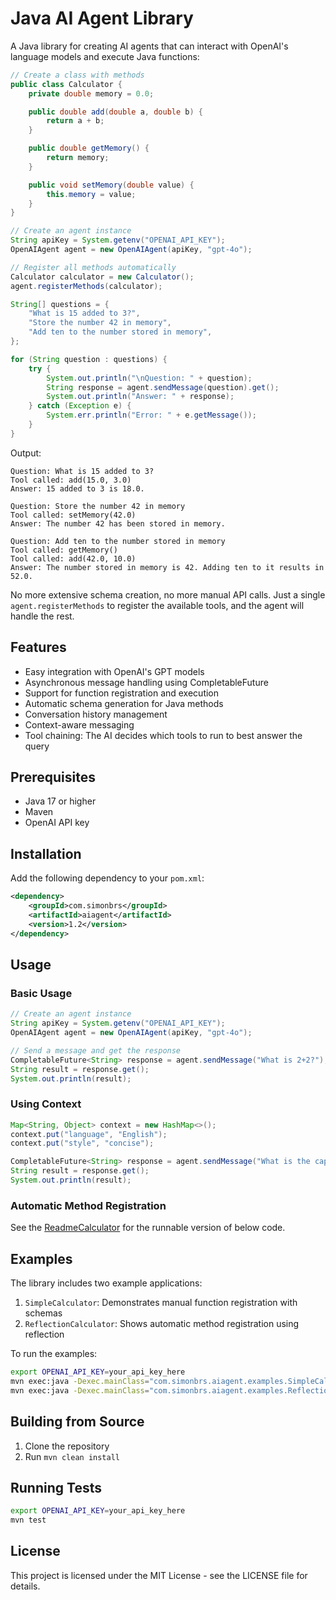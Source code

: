 # Java AI Agent Library

A Java library for creating AI agents that can interact with OpenAI's language models and execute Java functions:

```java
// Create a class with methods
public class Calculator {
    private double memory = 0.0;

    public double add(double a, double b) {
        return a + b;
    }

    public double getMemory() {
        return memory;
    }

    public void setMemory(double value) {
        this.memory = value;
    }
}

// Create an agent instance
String apiKey = System.getenv("OPENAI_API_KEY");
OpenAIAgent agent = new OpenAIAgent(apiKey, "gpt-4o");

// Register all methods automatically
Calculator calculator = new Calculator();
agent.registerMethods(calculator);

String[] questions = {
    "What is 15 added to 3?",
    "Store the number 42 in memory",
    "Add ten to the number stored in memory",
};

for (String question : questions) {
    try {
        System.out.println("\nQuestion: " + question);
        String response = agent.sendMessage(question).get();
        System.out.println("Answer: " + response);
    } catch (Exception e) {
        System.err.println("Error: " + e.getMessage());
    }
}
```

Output:
```
Question: What is 15 added to 3?
Tool called: add(15.0, 3.0)
Answer: 15 added to 3 is 18.0.

Question: Store the number 42 in memory
Tool called: setMemory(42.0)
Answer: The number 42 has been stored in memory.

Question: Add ten to the number stored in memory
Tool called: getMemory()
Tool called: add(42.0, 10.0)
Answer: The number stored in memory is 42. Adding ten to it results in 52.0.
```

No more extensive schema creation, no more manual API calls. Just a single `agent.registerMethods` to register the available tools, and the agent will handle the rest.

## Features

- Easy integration with OpenAI's GPT models
- Asynchronous message handling using CompletableFuture
- Support for function registration and execution
- Automatic schema generation for Java methods
- Conversation history management
- Context-aware messaging
- Tool chaining: The AI decides which tools to run to best answer the query

## Prerequisites

- Java 17 or higher
- Maven
- OpenAI API key

## Installation

Add the following dependency to your `pom.xml`:

```xml
<dependency>
    <groupId>com.simonbrs</groupId>
    <artifactId>aiagent</artifactId>
    <version>1.2</version>
</dependency>
```

## Usage

### Basic Usage

```java
// Create an agent instance
String apiKey = System.getenv("OPENAI_API_KEY");
OpenAIAgent agent = new OpenAIAgent(apiKey, "gpt-4o");

// Send a message and get the response
CompletableFuture<String> response = agent.sendMessage("What is 2+2?");
String result = response.get();
System.out.println(result);
```

### Using Context

```java
Map<String, Object> context = new HashMap<>();
context.put("language", "English");
context.put("style", "concise");

CompletableFuture<String> response = agent.sendMessage("What is the capital of France?", context);
String result = response.get();
System.out.println(result);
```

### Automatic Method Registration

See the [ReadmeCalculator](src/main/java/com/simonbrs/aiagent/examples/ReadmeCalculator.java) for the runnable version of below code.

## Examples

The library includes two example applications:

1. `SimpleCalculator`: Demonstrates manual function registration with schemas
2. `ReflectionCalculator`: Shows automatic method registration using reflection

To run the examples:

```bash
export OPENAI_API_KEY=your_api_key_here
mvn exec:java -Dexec.mainClass="com.simonbrs.aiagent.examples.SimpleCalculator"
mvn exec:java -Dexec.mainClass="com.simonbrs.aiagent.examples.ReflectionCalculator"
```

## Building from Source

1. Clone the repository
2. Run `mvn clean install`

## Running Tests

```bash
export OPENAI_API_KEY=your_api_key_here
mvn test
```

## License

This project is licensed under the MIT License - see the LICENSE file for details.

